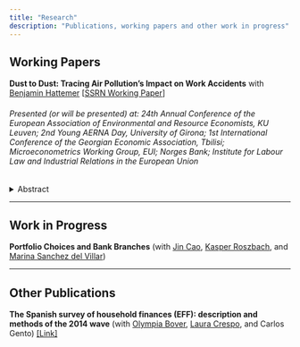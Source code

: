 ```yaml
---
title: "Research"
description: "Publications, working papers and other work in progress"
---
```

## Working Papers

**Dust to Dust: Tracing Air Pollution’s Impact on Work Accidents** with [Benjamin Hattemer](https://benjaminhattemer.com/) [[SSRN Working Paper](https://papers.ssrn.com/sol3/papers.cfm?abstract_id=4812658)]

###### Presented (or will be presented) at: 24th Annual Conference of the European Association of Environmental and Resource Economists, KU Leuven; 2nd Young AERNA Day, University of Girona; 1st International Conference of the Georgian Economic Association, Tbilisi; Microeconometrics Working Group, EUI; Norges Bank; Institute for Labour Law and Industrial Relations in the European Union

  <details>
    <summary> Abstract </summary>
    This study offers novel causal estimates of the effect of air pollution on workplace accidents. We focus on a near world-wide natural source of air pollution: dust precipitation. We use administrative data on the universe of work accidents reported in Spain. Our estimates imply that an average day of dust precipitation induces a 1.2 percent increase in work accidents. We find these effects are pervasive for workers of different occupations, income levels and demographic characteristics. We also provide evidence supporting temporary impairment of physical and cognitive performance as the main causal channel.
  </details> 
    
---

## Work in Progress


**Portfolio Choices and Bank Branches** (with [Jin Cao](https://www.norges-bank.no/en/topics/Research/economists/Cao-Jin/), [Kasper Roszbach](https://sites.google.com/view/kasperroszbach), and [Marina Sanchez del Villar](https://marinasvs.github.io/))

---
## Other Publications

**The Spanish survey of household finances (EFF): description and methods of the 2014 wave** (with [Olympia Bover](https://sites.google.com/site/olympiabover/olympia-bover), [Laura Crespo](https://sites.google.com/site/lauracrespoweb/), and Carlos Gento) [[Link]](https://www.bde.es/f/webbde/SES/Secciones/Publicaciones/PublicacionesSeriadas/DocumentosOcasionales/18/Files/do1804e.pdf) 
